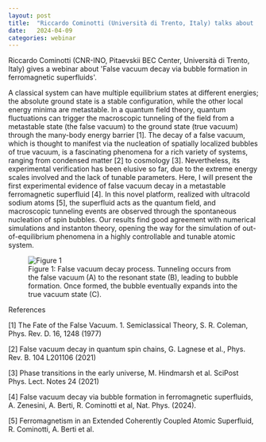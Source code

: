 ```yaml
---
layout: post
title:  "Riccardo Cominotti (Università di Trento, Italy) talks about 'False vacuum decay via bubble formation in ferromagnetic superfluids' (4PM UK time)"
date:   2024-04-09
categories: webinar
---
```

Riccardo Cominotti (CNR-INO, Pitaevskii BEC Center, Università di Trento, Italy) gives a webinar about 'False vacuum decay via bubble formation in ferromagnetic superfluids'.

A classical system can have multiple equilibrium states at different energies; the absolute ground state is a
stable configuration, while the other local energy minima are metastable. In a quantum field theory, quantum
fluctuations can trigger the macroscopic tunneling of the field from a metastable state (the false vacuum) to
the ground state (true vacuum) through the many-body energy barrier [1]. The decay of a false vacuum,
which is thought to manifest via the nucleation of spatially localized bubbles of true vacuum, is a fascinating
phenomena for a rich variety of systems, ranging from condensed matter [2] to cosmology [3]. Nevertheless,
its experimental verification has been elusive so far, due to the extreme energy scales involved and the lack of
tunable parameters. Here, I will present the first experimental evidence of false vacuum decay in a metastable
ferromagnetic superfluid [4]. In this novel platform, realized with ultracold sodium atoms [5], the superfluid
acts as the quantum field, and macroscopic tunneling events are observed through the spontaneous nucleation
of spin bubbles. Our results find good agreement with numerical simulations and instanton theory, opening the
way for the simulation of out-of-equilibrium phenomena in a highly controllable and tunable atomic system.


<figure>
  <img src="https://uk-quantum-fluids-network.github.io/webinars/Cominotti_figure1.png" alt="Figure 1">
  <figcaption>Figure 1: False vacuum decay process. Tunneling occurs from the false vacuum (A) to the resonant state (B),
leading to bubble formation. Once formed, the bubble eventually expands into the true vacuum state (C).</figcaption>
</figure>



References

[1] The Fate of the False Vacuum. 1. Semiclassical Theory, S. R. Coleman, Phys. Rev. D. 16, 1248 (1977)

[2] False vacuum decay in quantum spin chains, G. Lagnese et al., Phys. Rev. B. 104 L201106 (2021)

[3] Phase transitions in the early universe, M. Hindmarsh et al. SciPost Phys. Lect. Notes 24 (2021)

[4] False vacuum decay via bubble formation in ferromagnetic superfluids, A. Zenesini, A. Berti, R.
Cominotti et al, Nat. Phys. (2024).

[5] Ferromagnetism in an Extended Coherently Coupled Atomic Superfluid, R. Cominotti, A. Berti et al.
